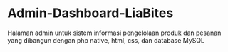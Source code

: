 # Admin-Dashboard-LiaBites
Halaman admin untuk sistem informasi pengelolaan produk dan pesanan yang dibangun dengan php native, html, css, dan database MySQL
